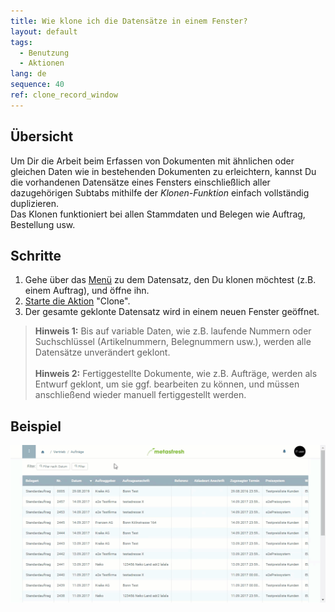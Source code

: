 ```yaml
---
title: Wie klone ich die Datensätze in einem Fenster?
layout: default
tags:
  - Benutzung
  - Aktionen
lang: de
sequence: 40
ref: clone_record_window
---
```


## Übersicht
Um Dir die Arbeit beim Erfassen von Dokumenten mit ähnlichen oder gleichen Daten wie in bestehenden Dokumenten zu erleichtern, kannst Du die vorhandenen Datensätze eines Fensters einschließlich aller dazugehörigen Subtabs mithilfe der *Klonen-Funktion* einfach vollständig duplizieren.<br>
Das Klonen funktioniert bei allen Stammdaten und Belegen wie Auftrag, Bestellung usw.

## Schritte
1. Gehe über das [Menü](Menu) zu dem Datensatz, den Du klonen möchtest (z.B. einem Auftrag), und öffne ihn.
1. [Starte die Aktion](AktionStarten) "Clone".
1. Der gesamte geklonte Datensatz wird in einem neuen Fenster geöffnet.
 >**Hinweis 1:** Bis auf variable Daten, wie z.B. laufende Nummern oder Suchschlüssel (Artikelnummern, Belegnummern usw.), werden alle Datensätze unverändert geklont.<br><br>
 >**Hinweis 2:** Fertiggestellte Dokumente, wie z.B. Aufträge, werden als Entwurf geklont, um sie ggf. bearbeiten zu können, und müssen anschließend wieder manuell fertiggestellt werden.


## Beispiel
 ![](assets/Klonen_Datensatz_Fenster.gif)
